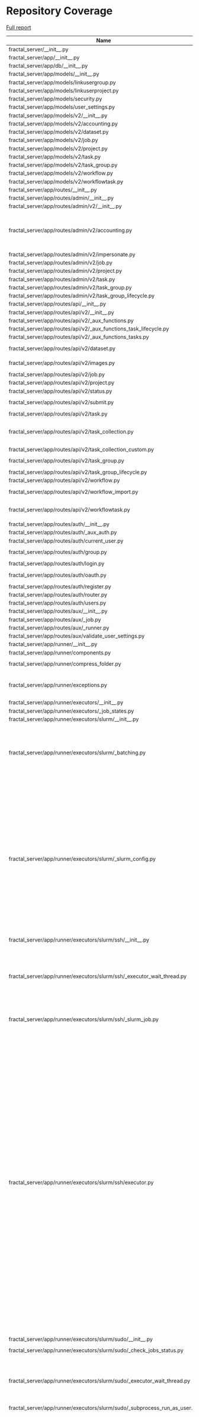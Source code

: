 # Repository Coverage

[Full report](https://htmlpreview.github.io/?https://github.com/fractal-analytics-platform/fractal-server/blob/python-coverage-comment-action-data/htmlcov/index.html)

| Name                                                                           |    Stmts |     Miss |   Branch |   BrPart |   Cover |   Missing |
|------------------------------------------------------------------------------- | -------: | -------: | -------: | -------: | ------: | --------: |
| fractal\_server/\_\_init\_\_.py                                                |        1 |        0 |        0 |        0 |    100% |           |
| fractal\_server/app/\_\_init\_\_.py                                            |        0 |        0 |        0 |        0 |    100% |           |
| fractal\_server/app/db/\_\_init\_\_.py                                         |       60 |        0 |        0 |        0 |    100% |           |
| fractal\_server/app/models/\_\_init\_\_.py                                     |        5 |        0 |        0 |        0 |    100% |           |
| fractal\_server/app/models/linkusergroup.py                                    |       10 |        0 |        0 |        0 |    100% |           |
| fractal\_server/app/models/linkuserproject.py                                  |        5 |        0 |        0 |        0 |    100% |           |
| fractal\_server/app/models/security.py                                         |       42 |        0 |        0 |        0 |    100% |           |
| fractal\_server/app/models/user\_settings.py                                   |       16 |        0 |        0 |        0 |    100% |           |
| fractal\_server/app/models/v2/\_\_init\_\_.py                                  |       12 |        0 |        0 |        0 |    100% |           |
| fractal\_server/app/models/v2/accounting.py                                    |       20 |        0 |        0 |        0 |    100% |           |
| fractal\_server/app/models/v2/dataset.py                                       |       27 |        0 |        0 |        0 |    100% |           |
| fractal\_server/app/models/v2/job.py                                           |       33 |        0 |        0 |        0 |    100% |           |
| fractal\_server/app/models/v2/project.py                                       |       15 |        0 |        0 |        0 |    100% |           |
| fractal\_server/app/models/v2/task.py                                          |       28 |        0 |        0 |        0 |    100% |           |
| fractal\_server/app/models/v2/task\_group.py                                   |       56 |        0 |        6 |        0 |    100% |           |
| fractal\_server/app/models/v2/workflow.py                                      |       17 |        0 |        0 |        0 |    100% |           |
| fractal\_server/app/models/v2/workflowtask.py                                  |       22 |        0 |        0 |        0 |    100% |           |
| fractal\_server/app/routes/\_\_init\_\_.py                                     |        0 |        0 |        0 |        0 |    100% |           |
| fractal\_server/app/routes/admin/\_\_init\_\_.py                               |        0 |        0 |        0 |        0 |    100% |           |
| fractal\_server/app/routes/admin/v2/\_\_init\_\_.py                            |       16 |        0 |        0 |        0 |    100% |           |
| fractal\_server/app/routes/admin/v2/accounting.py                              |       65 |        0 |       16 |        3 |     96% |98->100, 100->102, 102->105 |
| fractal\_server/app/routes/admin/v2/impersonate.py                             |       19 |        0 |        0 |        0 |    100% |           |
| fractal\_server/app/routes/admin/v2/job.py                                     |      101 |        0 |       36 |        0 |    100% |           |
| fractal\_server/app/routes/admin/v2/project.py                                 |       22 |        0 |        4 |        0 |    100% |           |
| fractal\_server/app/routes/admin/v2/task.py                                    |       68 |        0 |       18 |        0 |    100% |           |
| fractal\_server/app/routes/admin/v2/task\_group.py                             |      116 |        0 |       50 |        0 |    100% |           |
| fractal\_server/app/routes/admin/v2/task\_group\_lifecycle.py                  |       93 |        0 |       14 |        0 |    100% |           |
| fractal\_server/app/routes/api/\_\_init\_\_.py                                 |       15 |        0 |        0 |        0 |    100% |           |
| fractal\_server/app/routes/api/v2/\_\_init\_\_.py                              |       33 |        0 |        0 |        0 |    100% |           |
| fractal\_server/app/routes/api/v2/\_aux\_functions.py                          |       99 |        1 |       32 |        1 |     98% |       357 |
| fractal\_server/app/routes/api/v2/\_aux\_functions\_task\_lifecycle.py         |       70 |        0 |       14 |        0 |    100% |           |
| fractal\_server/app/routes/api/v2/\_aux\_functions\_tasks.py                   |      115 |        0 |       40 |        0 |    100% |           |
| fractal\_server/app/routes/api/v2/dataset.py                                   |      122 |        4 |       24 |        0 |     97% |   271-281 |
| fractal\_server/app/routes/api/v2/images.py                                    |      114 |        2 |       36 |        2 |     97% |  163, 232 |
| fractal\_server/app/routes/api/v2/job.py                                       |       82 |        0 |       10 |        0 |    100% |           |
| fractal\_server/app/routes/api/v2/project.py                                   |      111 |        0 |       16 |        0 |    100% |           |
| fractal\_server/app/routes/api/v2/status.py                                    |       74 |        0 |       20 |        0 |    100% |           |
| fractal\_server/app/routes/api/v2/submit.py                                    |      102 |        0 |       24 |        1 |     99% |  211->217 |
| fractal\_server/app/routes/api/v2/task.py                                      |       90 |        0 |       24 |        0 |    100% |           |
| fractal\_server/app/routes/api/v2/task\_collection.py                          |      152 |        2 |       32 |        1 |     98% |233->243, 275-276 |
| fractal\_server/app/routes/api/v2/task\_collection\_custom.py                  |       65 |        0 |       12 |        1 |     99% |    67->93 |
| fractal\_server/app/routes/api/v2/task\_group.py                               |      108 |        0 |       36 |        1 |     99% |  233->237 |
| fractal\_server/app/routes/api/v2/task\_group\_lifecycle.py                    |       93 |        0 |       14 |        0 |    100% |           |
| fractal\_server/app/routes/api/v2/workflow.py                                  |      141 |        0 |       22 |        0 |    100% |           |
| fractal\_server/app/routes/api/v2/workflow\_import.py                          |      114 |        2 |       28 |        1 |     98% |   248-251 |
| fractal\_server/app/routes/api/v2/workflowtask.py                              |      107 |        2 |       42 |        3 |     97% |84->98, 291, 301 |
| fractal\_server/app/routes/auth/\_\_init\_\_.py                                |       23 |        0 |        0 |        0 |    100% |           |
| fractal\_server/app/routes/auth/\_aux\_auth.py                                 |       60 |        0 |       14 |        0 |    100% |           |
| fractal\_server/app/routes/auth/current\_user.py                               |       74 |        0 |       12 |        0 |    100% |           |
| fractal\_server/app/routes/auth/group.py                                       |      114 |        0 |       24 |        1 |     99% |  129->134 |
| fractal\_server/app/routes/auth/login.py                                       |       10 |        0 |        4 |        1 |     93% |    24->23 |
| fractal\_server/app/routes/auth/oauth.py                                       |       21 |       12 |       10 |        2 |     35% |24-47, 62-63 |
| fractal\_server/app/routes/auth/register.py                                    |       11 |        0 |        4 |        1 |     93% |    22->21 |
| fractal\_server/app/routes/auth/router.py                                      |       14 |        0 |        0 |        0 |    100% |           |
| fractal\_server/app/routes/auth/users.py                                       |      105 |        0 |       14 |        0 |    100% |           |
| fractal\_server/app/routes/aux/\_\_init\_\_.py                                 |        0 |        0 |        0 |        0 |    100% |           |
| fractal\_server/app/routes/aux/\_job.py                                        |        7 |        0 |        0 |        0 |    100% |           |
| fractal\_server/app/routes/aux/\_runner.py                                     |       13 |        0 |        4 |        0 |    100% |           |
| fractal\_server/app/routes/aux/validate\_user\_settings.py                     |       28 |        0 |        6 |        0 |    100% |           |
| fractal\_server/app/runner/\_\_init\_\_.py                                     |        0 |        0 |        0 |        0 |    100% |           |
| fractal\_server/app/runner/components.py                                       |        3 |        0 |        0 |        0 |    100% |           |
| fractal\_server/app/runner/compress\_folder.py                                 |       57 |        2 |       10 |        2 |     94% |  126, 132 |
| fractal\_server/app/runner/exceptions.py                                       |       50 |        2 |       14 |        3 |     92% |99, 123->126, 127 |
| fractal\_server/app/runner/executors/\_\_init\_\_.py                           |        0 |        0 |        0 |        0 |    100% |           |
| fractal\_server/app/runner/executors/\_job\_states.py                          |        1 |        0 |        0 |        0 |    100% |           |
| fractal\_server/app/runner/executors/slurm/\_\_init\_\_.py                     |        0 |        0 |        0 |        0 |    100% |           |
| fractal\_server/app/runner/executors/slurm/\_batching.py                       |       68 |       36 |       28 |        5 |     43% |50, 126-131, 133-138, 140-145, 150-199 |
| fractal\_server/app/runner/executors/slurm/\_slurm\_config.py                  |      159 |       34 |       52 |       12 |     72% |171-172, 189->193, 299-305, 325, 343, 348-349, 374, 383-384, 387-393, 439-440, 442, 446-447, 452-453, 455-463 |
| fractal\_server/app/runner/executors/slurm/ssh/\_\_init\_\_.py                 |        0 |        0 |        0 |        0 |    100% |           |
| fractal\_server/app/runner/executors/slurm/ssh/\_executor\_wait\_thread.py     |       61 |        8 |       14 |        3 |     85% |75-78, 94-96, 112->exit, 117-118, 120->126, 124-125 |
| fractal\_server/app/runner/executors/slurm/ssh/\_slurm\_job.py                 |       35 |        3 |        4 |        2 |     87% |95, 107, 116 |
| fractal\_server/app/runner/executors/slurm/ssh/executor.py                     |      531 |      104 |      118 |       23 |     77% |121, 144, 380, 444, 490, 495, 504, 513, 550-561, 567, 704, 787-796, 840-853, 856-875, 887-898, 928->932, 941, 946-954, 972-1005, 1019-1052, 1054-1068, 1087-1088, 1108, 1153->1157, 1209->1208, 1236-1246, 1250-1253, 1300-1304, 1322-1331, 1371-1379 |
| fractal\_server/app/runner/executors/slurm/sudo/\_\_init\_\_.py                |        0 |        0 |        0 |        0 |    100% |           |
| fractal\_server/app/runner/executors/slurm/sudo/\_check\_jobs\_status.py       |       24 |       11 |       10 |        1 |     47% |11-30, 54-61 |
| fractal\_server/app/runner/executors/slurm/sudo/\_executor\_wait\_thread.py    |       59 |        5 |       14 |        3 |     89% |88-91, 106->exit, 116->exit, 119-122 |
| fractal\_server/app/runner/executors/slurm/sudo/\_subprocess\_run\_as\_user.py |       46 |        0 |       16 |        0 |    100% |           |
| fractal\_server/app/runner/executors/slurm/sudo/executor.py                    |      453 |       62 |       98 |       17 |     85% |477, 579, 584, 593, 602, 637-648, 654, 793-794, 893-897, 912->907, 918-927, 938-943, 976-981, 1019, 1037-1043, 1089, 1108-1115, 1142-1144, 1177->1176, 1201-1211, 1215-1235 |
| fractal\_server/app/runner/executors/slurm/utils\_executors.py                 |       17 |        0 |        6 |        0 |    100% |           |
| fractal\_server/app/runner/extract\_archive.py                                 |       32 |        2 |        8 |        2 |     90% |    25, 85 |
| fractal\_server/app/runner/filenames.py                                        |        2 |        0 |        0 |        0 |    100% |           |
| fractal\_server/app/runner/run\_subprocess.py                                  |       20 |        0 |        0 |        0 |    100% |           |
| fractal\_server/app/runner/set\_start\_and\_last\_task\_index.py               |       15 |        0 |       12 |        0 |    100% |           |
| fractal\_server/app/runner/shutdown.py                                         |       34 |        0 |       10 |        0 |    100% |           |
| fractal\_server/app/runner/task\_files.py                                      |       45 |        0 |        4 |        0 |    100% |           |
| fractal\_server/app/runner/v2/\_\_init\_\_.py                                  |      178 |        6 |       36 |        4 |     95% |120-125, 133->135, 135->139, 199, 298 |
| fractal\_server/app/runner/v2/\_local/\_\_init\_\_.py                          |       16 |        1 |        2 |        1 |     89% |       106 |
| fractal\_server/app/runner/v2/\_local/\_local\_config.py                       |       40 |        9 |       10 |        4 |     74% |94, 100, 102->105, 108-118 |
| fractal\_server/app/runner/v2/\_local/\_submit\_setup.py                       |        8 |        0 |        0 |        0 |    100% |           |
| fractal\_server/app/runner/v2/\_local/executor.py                              |       26 |        0 |        8 |        0 |    100% |           |
| fractal\_server/app/runner/v2/\_slurm\_common/\_\_init\_\_.py                  |        0 |        0 |        0 |        0 |    100% |           |
| fractal\_server/app/runner/v2/\_slurm\_common/get\_slurm\_config.py            |       70 |        1 |       34 |        3 |     96% |60, 73->77, 104->108 |
| fractal\_server/app/runner/v2/\_slurm\_ssh/\_\_init\_\_.py                     |       27 |        1 |        2 |        1 |     93% |        67 |
| fractal\_server/app/runner/v2/\_slurm\_ssh/\_submit\_setup.py                  |       10 |        0 |        0 |        0 |    100% |           |
| fractal\_server/app/runner/v2/\_slurm\_sudo/\_\_init\_\_.py                    |       18 |        2 |        4 |        2 |     82% |    61, 66 |
| fractal\_server/app/runner/v2/\_slurm\_sudo/\_submit\_setup.py                 |       10 |        0 |        0 |        0 |    100% |           |
| fractal\_server/app/runner/v2/deduplicate\_list.py                             |       14 |        0 |        4 |        0 |    100% |           |
| fractal\_server/app/runner/v2/handle\_failed\_job.py                           |       22 |        0 |        4 |        0 |    100% |           |
| fractal\_server/app/runner/v2/merge\_outputs.py                                |       14 |        0 |        4 |        0 |    100% |           |
| fractal\_server/app/runner/v2/runner.py                                        |      119 |        4 |       34 |        4 |     95% |45-49, 125, 168, 226->231 |
| fractal\_server/app/runner/v2/runner\_functions.py                             |      105 |        7 |       24 |        2 |     93% |91-93, 102, 125-129 |
| fractal\_server/app/runner/v2/runner\_functions\_low\_level.py                 |       60 |        5 |       10 |        3 |     89% |49-50, 57, 78, 124 |
| fractal\_server/app/runner/v2/task\_interface.py                               |       35 |        0 |        4 |        0 |    100% |           |
| fractal\_server/app/runner/versions.py                                         |       11 |        2 |        2 |        1 |     77% |     29-30 |
| fractal\_server/app/schemas/\_\_init\_\_.py                                    |        3 |        0 |        0 |        0 |    100% |           |
| fractal\_server/app/schemas/\_filter\_validators.py                            |       21 |        0 |       12 |        0 |    100% |           |
| fractal\_server/app/schemas/\_validators.py                                    |       51 |        0 |       30 |        1 |     99% |    81->84 |
| fractal\_server/app/schemas/user.py                                            |       37 |        0 |        2 |        0 |    100% |           |
| fractal\_server/app/schemas/user\_group.py                                     |       43 |        0 |        6 |        0 |    100% |           |
| fractal\_server/app/schemas/user\_settings.py                                  |       60 |        0 |        6 |        0 |    100% |           |
| fractal\_server/app/schemas/v2/\_\_init\_\_.py                                 |       51 |        0 |        0 |        0 |    100% |           |
| fractal\_server/app/schemas/v2/accounting.py                                   |       13 |        0 |        0 |        0 |    100% |           |
| fractal\_server/app/schemas/v2/dataset.py                                      |       99 |        0 |        8 |        0 |    100% |           |
| fractal\_server/app/schemas/v2/dumps.py                                        |       41 |        0 |        0 |        0 |    100% |           |
| fractal\_server/app/schemas/v2/job.py                                          |       81 |        0 |       10 |        0 |    100% |           |
| fractal\_server/app/schemas/v2/manifest.py                                     |       83 |        0 |       32 |        1 |     99% |  108->110 |
| fractal\_server/app/schemas/v2/project.py                                      |       23 |        0 |        0 |        0 |    100% |           |
| fractal\_server/app/schemas/v2/status.py                                       |        5 |        0 |        0 |        0 |    100% |           |
| fractal\_server/app/schemas/v2/task.py                                         |      138 |        0 |       14 |        0 |    100% |           |
| fractal\_server/app/schemas/v2/task\_collection.py                             |      101 |        0 |       24 |        0 |    100% |           |
| fractal\_server/app/schemas/v2/task\_group.py                                  |       97 |        0 |        2 |        0 |    100% |           |
| fractal\_server/app/schemas/v2/workflow.py                                     |       50 |        0 |        4 |        0 |    100% |           |
| fractal\_server/app/schemas/v2/workflowtask.py                                 |      136 |        0 |       22 |        0 |    100% |           |
| fractal\_server/app/security/\_\_init\_\_.py                                   |      178 |       30 |       34 |        1 |     81% |117-130, 149-150, 155-164, 169-177, 210, 268, 350-354 |
| fractal\_server/app/security/signup\_email.py                                  |       20 |        8 |        4 |        0 |     50% |     33-44 |
| fractal\_server/app/user\_settings.py                                          |       12 |        0 |        0 |        0 |    100% |           |
| fractal\_server/config.py                                                      |      309 |        6 |       92 |        6 |     97% |728-729, 734, 743, 748, 755, 760->exit |
| fractal\_server/images/\_\_init\_\_.py                                         |        3 |        0 |        0 |        0 |    100% |           |
| fractal\_server/images/models.py                                               |       59 |        0 |       16 |        1 |     99% |  104->115 |
| fractal\_server/images/tools.py                                                |       37 |        0 |       14 |        0 |    100% |           |
| fractal\_server/logger.py                                                      |       44 |        3 |       12 |        3 |     89% |112, 161, 165 |
| fractal\_server/main.py                                                        |       66 |        1 |       10 |        1 |     97% |       132 |
| fractal\_server/ssh/\_\_init\_\_.py                                            |        0 |        0 |        0 |        0 |    100% |           |
| fractal\_server/ssh/\_fabric.py                                                |      264 |        0 |       46 |        3 |     99% |150->152, 257->exit, 299->353 |
| fractal\_server/string\_tools.py                                               |       17 |        0 |        8 |        0 |    100% |           |
| fractal\_server/syringe.py                                                     |       28 |        2 |        2 |        0 |     93% |     93-94 |
| fractal\_server/tasks/\_\_init\_\_.py                                          |        0 |        0 |        0 |        0 |    100% |           |
| fractal\_server/tasks/utils.py                                                 |        7 |        0 |        0 |        0 |    100% |           |
| fractal\_server/tasks/v2/\_\_init\_\_.py                                       |        0 |        0 |        0 |        0 |    100% |           |
| fractal\_server/tasks/v2/local/\_\_init\_\_.py                                 |        3 |        0 |        0 |        0 |    100% |           |
| fractal\_server/tasks/v2/local/\_utils.py                                      |       28 |        0 |       12 |        0 |    100% |           |
| fractal\_server/tasks/v2/local/collect.py                                      |      133 |        0 |       10 |        0 |    100% |           |
| fractal\_server/tasks/v2/local/deactivate.py                                   |       93 |        1 |       20 |        1 |     98% |       167 |
| fractal\_server/tasks/v2/local/reactivate.py                                   |       73 |        0 |        6 |        0 |    100% |           |
| fractal\_server/tasks/v2/ssh/\_\_init\_\_.py                                   |        3 |        0 |        0 |        0 |    100% |           |
| fractal\_server/tasks/v2/ssh/\_utils.py                                        |       31 |        8 |        2 |        0 |     76% |     78-87 |
| fractal\_server/tasks/v2/ssh/collect.py                                        |      133 |        1 |       10 |        0 |     99% |       306 |
| fractal\_server/tasks/v2/ssh/deactivate.py                                     |      101 |       11 |       20 |        1 |     88% |   192-221 |
| fractal\_server/tasks/v2/ssh/reactivate.py                                     |       85 |        0 |        6 |        0 |    100% |           |
| fractal\_server/tasks/v2/utils\_background.py                                  |       62 |        0 |       14 |        0 |    100% |           |
| fractal\_server/tasks/v2/utils\_database.py                                    |       18 |        0 |        4 |        0 |    100% |           |
| fractal\_server/tasks/v2/utils\_package\_names.py                              |       23 |        0 |        6 |        0 |    100% |           |
| fractal\_server/tasks/v2/utils\_python\_interpreter.py                         |       13 |        0 |        4 |        0 |    100% |           |
| fractal\_server/tasks/v2/utils\_templates.py                                   |       34 |        0 |        8 |        0 |    100% |           |
| fractal\_server/urls.py                                                        |        8 |        0 |        4 |        0 |    100% |           |
| fractal\_server/utils.py                                                       |       42 |        0 |        4 |        0 |    100% |           |
| fractal\_server/zip\_tools.py                                                  |       67 |        0 |       18 |        0 |    100% |           |
|                                                                      **TOTAL** | **8778** |  **403** | **1820** |  **136** | **94%** |           |


## Setup coverage badge

Below are examples of the badges you can use in your main branch `README` file.

### Direct image

[![Coverage badge](https://raw.githubusercontent.com/fractal-analytics-platform/fractal-server/python-coverage-comment-action-data/badge.svg)](https://htmlpreview.github.io/?https://github.com/fractal-analytics-platform/fractal-server/blob/python-coverage-comment-action-data/htmlcov/index.html)

This is the one to use if your repository is private or if you don't want to customize anything.

### [Shields.io](https://shields.io) Json Endpoint

[![Coverage badge](https://img.shields.io/endpoint?url=https://raw.githubusercontent.com/fractal-analytics-platform/fractal-server/python-coverage-comment-action-data/endpoint.json)](https://htmlpreview.github.io/?https://github.com/fractal-analytics-platform/fractal-server/blob/python-coverage-comment-action-data/htmlcov/index.html)

Using this one will allow you to [customize](https://shields.io/endpoint) the look of your badge.
It won't work with private repositories. It won't be refreshed more than once per five minutes.

### [Shields.io](https://shields.io) Dynamic Badge

[![Coverage badge](https://img.shields.io/badge/dynamic/json?color=brightgreen&label=coverage&query=%24.message&url=https%3A%2F%2Fraw.githubusercontent.com%2Ffractal-analytics-platform%2Ffractal-server%2Fpython-coverage-comment-action-data%2Fendpoint.json)](https://htmlpreview.github.io/?https://github.com/fractal-analytics-platform/fractal-server/blob/python-coverage-comment-action-data/htmlcov/index.html)

This one will always be the same color. It won't work for private repos. I'm not even sure why we included it.

## What is that?

This branch is part of the
[python-coverage-comment-action](https://github.com/marketplace/actions/python-coverage-comment)
GitHub Action. All the files in this branch are automatically generated and may be
overwritten at any moment.